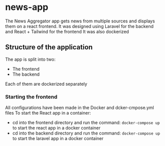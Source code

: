 # news-app

The News Aggregator app gets news from multiple sources and displays them on a react frontend.
It was designed using Laravel for the backend and React + Tailwind for the frontend
It was also dockerized 

## Structure of the application

The app is split into two:
- The frontend
- The backend

Each of them are dockerized separately

### Starting the frontend
 All configurations have been made in the Docker and dcker-cmpose.yml files
 To start the React app in a container:
- cd into the frontend directory and run the command: `docker-compose up` to start the react app in a docker container
- cd into the backend directory and run the command: `docker-compose up` to start the laravel app in a docker container





